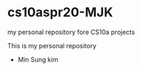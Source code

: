 # cs10aspr20-MJK
my personal repository fore CS10a projects

This is my personal repository
* Min Sung kim
